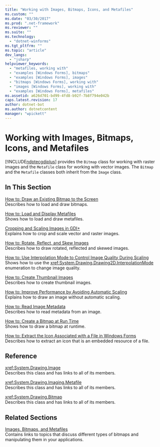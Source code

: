 ```yaml
---
title: "Working with Images, Bitmaps, Icons, and Metafiles"
ms.custom: ""
ms.date: "03/30/2017"
ms.prod: ".net-framework"
ms.reviewer: ""
ms.suite: ""
ms.technology: 
  - "dotnet-winforms"
ms.tgt_pltfrm: ""
ms.topic: "article"
dev_langs: 
  - "jsharp"
helpviewer_keywords: 
  - "metafiles, working with"
  - "examples [Windows Forms], bitmaps"
  - "examples [Windows Forms], images"
  - "bitmaps [Windows Forms], working with"
  - "images [Windows Forms], working with"
  - "examples [Windows Forms], metafiles"
ms.assetid: a626d701-bd99-4fd8-b92f-7b8f794e042b
caps.latest.revision: 17
author: dotnet-bot
ms.author: dotnetcontent
manager: "wpickett"
---
```

# Working with Images, Bitmaps, Icons, and Metafiles
[!INCLUDE[ndptecgdiplus](../../../../includes/ndptecgdiplus-md.md)] provides the `Bitmap` class for working with raster images and the `Metafile` class for working with vector images. The `Bitmap` and the `Metafile` classes both inherit from the `Image` class.  
  
## In This Section  
 [How to: Draw an Existing Bitmap to the Screen](../../../../docs/framework/winforms/advanced/how-to-draw-an-existing-bitmap-to-the-screen.md)  
 Describes how to load and draw bitmaps.  
  
 [How to: Load and Display Metafiles](../../../../docs/framework/winforms/advanced/how-to-load-and-display-metafiles.md)  
 Shows how to load and draw metafiles.  
  
 [Cropping and Scaling Images in GDI+](../../../../docs/framework/winforms/advanced/cropping-and-scaling-images-in-gdi.md)  
 Explains how to crop and scale vector and raster images.  
  
 [How to: Rotate, Reflect, and Skew Images](../../../../docs/framework/winforms/advanced/how-to-rotate-reflect-and-skew-images.md)  
 Describes how to draw rotated, reflected and skewed images.  
  
 [How to: Use Interpolation Mode to Control Image Quality During Scaling](../../../../docs/framework/winforms/advanced/how-to-use-interpolation-mode-to-control-image-quality-during-scaling.md)  
 Shows how to use the <xref:System.Drawing.Drawing2D.InterpolationMode> enumeration to change image quality.  
  
 [How to: Create Thumbnail Images](../../../../docs/framework/winforms/advanced/how-to-create-thumbnail-images.md)  
 Describes how to create thumbnail images.  
  
 [How to: Improve Performance by Avoiding Automatic Scaling](../../../../docs/framework/winforms/advanced/how-to-improve-performance-by-avoiding-automatic-scaling.md)  
 Explains how to draw an image without automatic scaling.  
  
 [How to: Read Image Metadata](../../../../docs/framework/winforms/advanced/how-to-read-image-metadata.md)  
 Describes how to read metadata from an image.  
  
 [How to: Create a Bitmap at Run Time](../../../../docs/framework/winforms/advanced/how-to-create-a-bitmap-at-run-time.md)  
 Shows how to draw a bitmap at runtime.  
  
 [How to: Extract the Icon Associated with a File in Windows Forms](../../../../docs/framework/winforms/advanced/how-to-extract-the-icon-associated-with-a-file-in-windows-forms.md)  
 Describes how to extract an icon that is an embedded resource of a file.  
  
## Reference  
 <xref:System.Drawing.Image>  
 Describes this class and has links to all of its members.  
  
 <xref:System.Drawing.Imaging.Metafile>  
 Describes this class and has links to all of its members.  
  
 <xref:System.Drawing.Bitmap>  
 Describes this class and has links to all of its members.  
  
## Related Sections  
 [Images, Bitmaps, and Metafiles](../../../../docs/framework/winforms/advanced/images-bitmaps-and-metafiles.md)  
 Contains links to topics that discuss different types of bitmaps and manipulating them in your applications.
